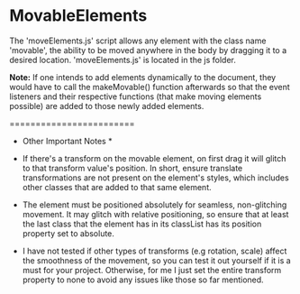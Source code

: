 # MovableElements

The 'moveElements.js' script allows any element with the class name 'movable', the ability to be moved anywhere in the body by dragging it to a desired location. 'moveElements.js' is located in the js folder.

**Note:** If one intends to add elements dynamically to the document, they would have to call the makeMovable() function afterwards so that the event listeners and their respective functions (that make moving elements possible) are added to those newly added elements. 

========================

* Other Important Notes *

- If there's a transform on the movable element, on first 
drag it will glitch to that transform value's position. In short, ensure
translate transformations are not present on the element's styles, which 
includes other classes that are added to that same element.

- The element must be positioned absolutely for seamless, non-glitching
movement. It may glitch with relative positioning, so ensure that at least 
the last class that the element has in its classList has its position
property set to absolute.

- I have not tested if other types of transforms (e.g rotation, scale) affect 
the smoothness of the movement, so you can test it out yourself if it is a must
for your project. Otherwise, for me I just set the entire transform property to
none to avoid any issues like those so far mentioned.
